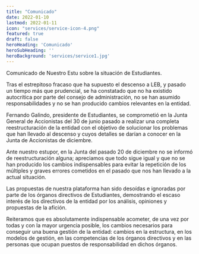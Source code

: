 ```yaml
---
title: "Comunicado"
date: 2022-01-10
lastmod: 2022-01-11
icon: "services/service-icon-4.png"
featured: true
draft: false
heroHeading: 'Comunicado'
heroSubHeading: ''
heroBackground: 'services/service1.jpg'
---
```


Comunicado de Nuestro Estu sobre la situación de Estudiantes.

Tras el estrepitoso fracaso que ha supuesto el descenso a LEB, y pasado un tiempo más que prudencial, se ha constatado que no ha existido autocrítica por parte del consejo de administración, no se han asumido responsabilidades y no se han producido cambios relevantes en la entidad.

Fernando Galindo, presidente de Estudiantes, se comprometió en la Junta General de Accionistas del 30 de junio pasado a realizar una completa reestructuración de la entidad con el objetivo de solucionar los problemas que han llevado al descenso y cuyos detalles se darían a conocer en la Junta de Accionistas de diciembre.

Ante nuestro estupor, en la Junta del pasado 20 de diciembre no se informó de reestructuración alguna; apreciamos que todo sigue igual y que no se han producido los cambios indispensables para evitar la repetición de los múltiples y graves errores cometidos en el pasado que nos han llevado a la actual situación.

Las propuestas de nuestra plataforma han sido desoídas e ignoradas por parte de los órganos directivos de Estudiantes, demostrando el escaso interés de los directivos de la entidad por los análisis, opiniones y propuestas de la afición.

Reiteramos que es absolutamente indispensable acometer, de una vez por todas y con la mayor urgencia posible, los cambios necesarios para conseguir una buena gestión de la entidad: cambios en la estructura, en los modelos de gestión, en las competencias de los órganos directivos y en las personas que ocupan puestos de responsabilidad en dichos órganos.










